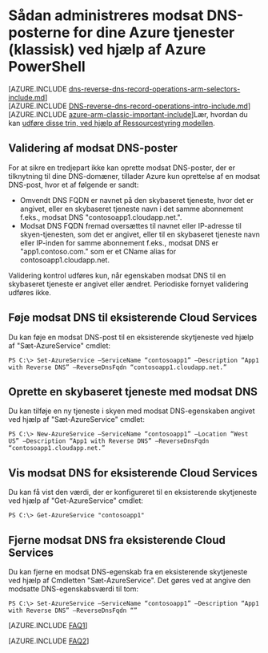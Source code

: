 <properties
   pageTitle="Administrere modsat DNS-poster for tjenester Azure (klassisk) ved hjælp af PowerShell | Microsoft Azure"
   description="Sådan administreres modsat DNS-poster eller PTR poster til Azure-tjenester ved hjælp af PowerShell i modellen Klassisk installation. "
   services="DNS"
   documentationCenter="na"
   authors="s-malone"
   manager="carmonm"
   editor=""
   tags="azure-service-management"
/>
<tags
   ms.service="DNS"
   ms.devlang="na"
   ms.topic="article"
   ms.tgt_pltfrm="na"
   ms.workload="infrastructure-services"
   ms.date="10/28/2016"
   ms.author="smalone" />

# <a name="how-to-manage-reverse-dns-records-for-your-azure-services-classic-using-azure-powershell"></a>Sådan administreres modsat DNS-posterne for dine Azure tjenester (klassisk) ved hjælp af Azure PowerShell

[AZURE.INCLUDE [dns-reverse-dns-record-operations-arm-selectors-include.md](../../includes/dns-reverse-dns-record-operations-arm-selectors-include.md)]
<BR>
[AZURE.INCLUDE [DNS-reverse-dns-record-operations-intro-include.md](../../includes/dns-reverse-dns-record-operations-intro-include.md)]
<BR>
[AZURE.INCLUDE [azure-arm-classic-important-include](../../includes/learn-about-deployment-models-classic-include.md)]Lær, hvordan du kan [udføre disse trin, ved hjælp af Ressourcestyring modellen](dns-reverse-dns-record-operations-ps.md).

## <a name="validation-of-reverse-dns-records"></a>Validering af modsat DNS-poster
For at sikre en tredjepart ikke kan oprette modsat DNS-poster, der er tilknytning til dine DNS-domæner, tillader Azure kun oprettelse af en modsat DNS-post, hvor et af følgende er sandt:

- Omvendt DNS FQDN er navnet på den skybaseret tjeneste, hvor det er angivet, eller en skybaseret tjeneste navn i det samme abonnement f.eks., modsat DNS "contosoapp1.cloudapp.net.".
- Modsat DNS FQDN fremad oversættes til navnet eller IP-adresse til skyen-tjenesten, som det er angivet, eller til en skybaseret tjeneste navn eller IP-inden for samme abonnement f.eks., modsat DNS er "app1.contoso.com." som er et CName alias for contosoapp1.cloudapp.net.

Validering kontrol udføres kun, når egenskaben modsat DNS til en skybaseret tjeneste er angivet eller ændret. Periodiske fornyet validering udføres ikke.

## <a name="add-reverse-dns-to-existing-cloud-services"></a>Føje modsat DNS til eksisterende Cloud Services
Du kan føje en modsat DNS-post til en eksisterende skytjeneste ved hjælp af "Sæt-AzureService" cmdlet:

    PS C:\> Set-AzureService –ServiceName “contosoapp1” –Description “App1 with Reverse DNS” –ReverseDnsFqdn “contosoapp1.cloudapp.net.”

## <a name="create-a-cloud-service-with-reverse-dns"></a>Oprette en skybaseret tjeneste med modsat DNS
Du kan tilføje en ny tjeneste i skyen med modsat DNS-egenskaben angivet ved hjælp af "Sæt-AzureService" cmdlet:

    PS C:\> New-AzureService –ServiceName “contosoapp1” –Location “West US” –Description “App1 with Reverse DNS” –ReverseDnsFqdn “contosoapp1.cloudapp.net.”

## <a name="view-reverse-dns-for-existing-cloud-services"></a>Vis modsat DNS for eksisterende Cloud Services
Du kan få vist den værdi, der er konfigureret til en eksisterende skytjeneste ved hjælp af "Get-AzureService" cmdlet:

    PS C:\> Get-AzureService "contosoapp1"

## <a name="remove-reverse-dns-from-existing-cloud-services"></a>Fjerne modsat DNS fra eksisterende Cloud Services
Du kan fjerne en modsat DNS-egenskab fra en eksisterende skytjeneste ved hjælp af Cmdletten "Sæt-AzureService". Det gøres ved at angive den modsatte DNS-egenskabsværdi til tom:

    PS C:\> Set-AzureService –ServiceName “contosoapp1” –Description “App1 with Reverse DNS” –ReverseDnsFqdn “”

[AZURE.INCLUDE [FAQ1](../../includes/dns-reverse-dns-record-operations-faq-host-own-arpa-zone-include.md)]

[AZURE.INCLUDE [FAQ2](../../includes/dns-reverse-dns-record-operations-faq-asm-include.md)]
